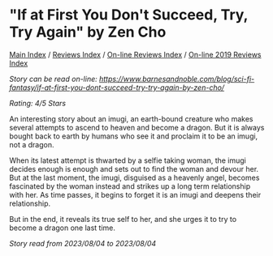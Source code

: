 # "If at First You Don't Succeed, Try, Try Again" by Zen Cho

[Main Index](../../../README.md) / [Reviews Index](../../README.md) / [On-line Reviews Index](../README.md) / [On-line 2019 Reviews Index](README.md)

*Story can be read on-line: <https://www.barnesandnoble.com/blog/sci-fi-fantasy/if-at-first-you-dont-succeed-try-try-again-by-zen-cho/>*

*Rating: 4/5 Stars*

An interesting story about an imugi, an earth-bound creature who makes several attempts to ascend to heaven and become a dragon. But it is always bought back to earth by humans who see it and proclaim it to be an imugi, not a dragon.

When its latest attempt is thwarted by a selfie taking woman, the imugi decides enough is enough and sets out to find the woman and devour her. But at the last moment, the imugi, disguised as a heavenly angel, becomes fascinated by the woman instead and strikes up a long term relationship with her. As time passes, it begins to forget it is an imugi and deepens their relationship.

But in the end, it reveals its true self to her, and she urges it to try to become a dragon one last time.

*Story read from 2023/08/04 to 2023/08/04*
